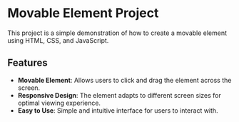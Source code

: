 #  Movable Element Project

This project is a simple demonstration of how to create a movable element using HTML, CSS, and JavaScript.

## Features

- **Movable Element**: Allows users to click and drag the element across the screen.
- **Responsive Design**: The element adapts to different screen sizes for optimal viewing experience.
- **Easy to Use**: Simple and intuitive interface for users to interact with.


